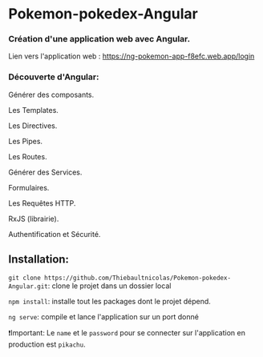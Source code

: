 
# Pokemon-pokedex-Angular


### Création d'une application web avec Angular. 
Lien vers l'application web : https://ng-pokemon-app-f8efc.web.app/login

### Découverte d'Angular:

Générer des composants.

Les Templates.

Les Directives.

Les Pipes.

Les Routes.

Générer des Services.

Formulaires.

Les Requêtes HTTP.

RxJS (librairie).

Authentification et Sécurité.

## Installation:
```git clone https://github.com/Thiebaultnicolas/Pokemon-pokedex-Angular.git```: clone le projet dans un dossier local

```npm install```: installe tout les packages dont le projet dépend.

```ng serve```: compile et lance l'application sur un port donné

❗Important: Le ```name``` et le ```password``` pour se connecter sur l'application en production est ```pikachu```.



